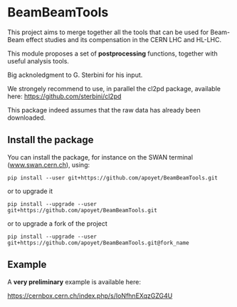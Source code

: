 # BeamBeamTools
This project aims to merge together all the tools that can be used for Beam-Beam effect studies and its compensation in the CERN LHC and HL-LHC.

This module proposes a set of **postprocessing** functions, together with useful analysis tools.

Big acknoledgment to G. Sterbini for his input. 

We strongely recommend to use, in parallel the cl2pd package, available here: 
https://github.com/sterbini/cl2pd

This package indeed assumes that the raw data has already been downloaded. 

## Install the package
You can install the package, for instance on the SWAN terminal (www.swan.cern.ch), using:
```
pip install --user git+https://github.com/apoyet/BeamBeamTools.git
```
or to upgrade it
```
pip install --upgrade --user git+https://github.com/apoyet/BeamBeamTools.git
```
or to upgrade a fork of the project
```
pip install --upgrade --user git+https://github.com/apoyet/BeamBeamTools.git@fork_name
```

## Example
A **very preliminary** example is available here: 

https://cernbox.cern.ch/index.php/s/IoNfhnEXqzGZG4U
